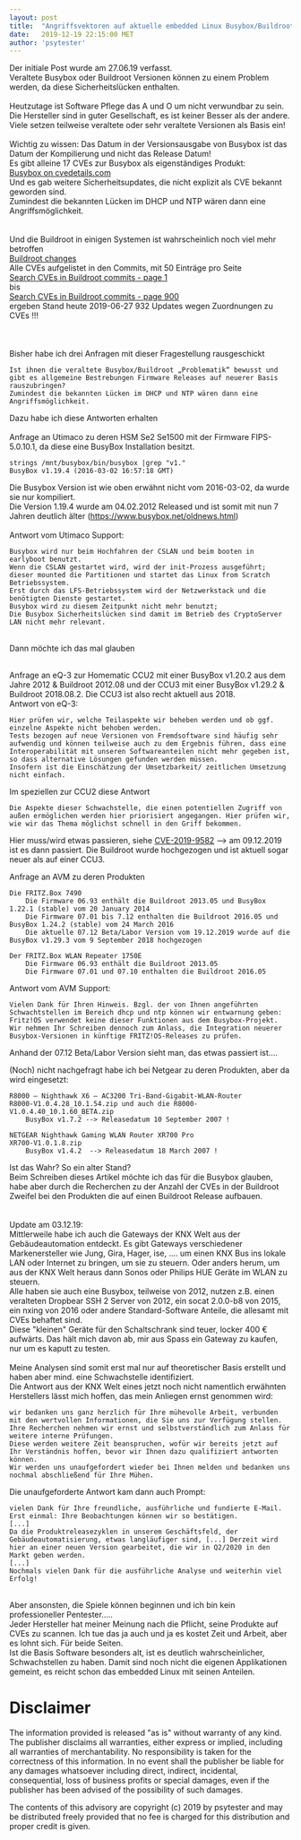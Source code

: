 ```yaml
---
layout: post
title:  "Angriffsvektoren auf aktuelle embedded Linux Busybox/Buildroot Systeme (IoT/Router/Smart Home) wegen Sicherheitslücken in veralteter Softwarebasis"
date:   2019-12-19 22:15:00 MET
author: 'psytester'
---
```


Der initiale Post wurde am 27.06.19 verfasst.<br>
Veraltete Busybox oder Buildroot Versionen können zu einem Problem werden, da diese Sicherheitslücken enthalten.<br>
<br>
Heutzutage ist Software Pflege das A und O um nicht verwundbar zu sein.<br>
Die Hersteller sind in guter Gesellschaft, es ist keiner Besser als der andere. Viele setzen teilweise veraltete oder sehr veraltete Versionen als Basis ein!<br>
<br>
Wichtig zu wissen: Das Datum in der Versionsausgabe von Busybox ist das Datum der Kompilierung und nicht das Release Datum!<br>
Es gibt alleine 17 CVEs zur Busybox als eigenständiges Produkt:<br>
[Busybox on cvedetails.com](https://www.cvedetails.com/product/7452/Busybox-Busybox.html?vendor_id=4282) <br>
Und es gab weitere Sicherheitsupdates, die nicht explizit als CVE bekannt geworden sind.<br>
Zumindest die bekannten Lücken im DHCP und NTP wären dann eine Angriffsmöglichkeit.<br>
<br>
<br>
Und die Buildroot in einigen Systemen ist wahrscheinlich noch viel mehr betroffen<br>
[Buildroot changes](https://git.busybox.net/buildroot/plain/CHANGES) <br>
Alle CVEs aufgelistet in den Commits, mit 50 Einträge pro Seite<br>
[Search CVEs in Buildroot commits - page 1](https://git.busybox.net/buildroot/log/?qt=grep&q=CVE) <br>
bis<br>
[Search CVEs in Buildroot commits - page 900](https://git.busybox.net/buildroot/log/?qt=grep&q=CVE&ofs=900) <br>
ergeben Stand heute 2019-06-27 932 Updates wegen Zuordnungen zu CVEs !!!<br>
<br>
<br>
<br>
Bisher habe ich drei Anfragen mit dieser Fragestellung rausgeschickt
```
Ist ihnen die veraltete Busybox/Buildroot „Problematik“ bewusst und gibt es allgemeine Bestrebungen Firmware Releases auf neuerer Basis rauszubringen?
Zumindest die bekannten Lücken im DHCP und NTP wären dann eine Angriffsmöglichkeit.
```

Dazu habe ich diese Antworten erhalten<br>
<br>
Anfrage an Utimaco zu deren HSM Se2 Se1500 mit der Firmware FIPS-5.0.10.1, da diese eine BusyBox Installation besitzt.
```
strings /mnt/busybox/bin/busybox |grep "v1."
BusyBox v1.19.4 (2016-03-02 16:57:18 GMT)
```
Die Busybox Version ist wie oben erwähnt nicht vom 2016-03-02, da wurde sie nur kompiliert.<br>
Die Version 1.19.4 wurde am 04.02.2012 Released und ist somit mit nun 7 Jahren deutlich älter (https://www.busybox.net/oldnews.html)<br>
<br>
Antwort vom Utimaco Support:<br>
```
Busybox wird nur beim Hochfahren der CSLAN und beim booten in earlyboot benutzt.
Wenn die CSLAN gestartet wird, wird der init-Prozess ausgeführt; dieser mounted die Partitionen und startet das Linux from Scratch Betriebssystem.
Erst durch das LFS-Betriebssystem wird der Netzwerkstack und die benötigten Dienste gestartet.
Busybox wird zu diesem Zeitpunkt nicht mehr benutzt;
Die Busybox Sicherheitslücken sind damit im Betrieb des CryptoServer LAN nicht mehr relevant.
```
<br>
Dann möchte ich das mal glauben
<br>
<br>

Anfrage an eQ-3 zur Homematic CCU2 mit einer BusyBox v1.20.2 aus dem Jahre 2012 & Buildroot 2012.08 und der CCU3 mit einer BusyBox v1.29.2 & Buildroot 2018.08.2. Die CCU3 ist also recht aktuell aus 2018.<br>
Antwort von eQ-3:<br>
```
Hier prüfen wir, welche Teilaspekte wir beheben werden und ob ggf. einzelne Aspekte nicht behoben werden.
Tests bezogen auf neue Versionen von Fremdsoftware sind häufig sehr aufwendig und können teilweise auch zu dem Ergebnis führen, dass eine Interoperabilität mit unseren Softwareanteilen nicht mehr gegeben ist, so dass alternative Lösungen gefunden werden müssen.
Insofern ist die Einschätzung der Umsetzbarkeit/ zeitlichen Umsetzung nicht einfach.
```

Im speziellen zur CCU2 diese Antwort
```
Die Aspekte dieser Schwachstelle, die einen potentiellen Zugriff von außen ermöglichen werden hier priorisiert angegangen. Hier prüfen wir, wie wir das Thema möglichst schnell in den Griff bekommen.
```
Hier muss/wird etwas passieren, siehe [CVE-2019-9582](https://psytester.github.io/CVE-2019-9582/) --> am 09.12.2019 ist es dann passiert. Die Buildroot wurde hochgezogen und ist aktuell sogar neuer als auf einer CCU3.

Anfrage an AVM zu deren Produkten
```
Die FRITZ.Box 7490
    Die Firmware 06.93 enthält die Buildroot 2013.05 und BusyBox 1.22.1 (stable) vom 20 January 2014
    Die Firmware 07.01 bis 7.12 enthalten die Buildroot 2016.05 und BusyBox 1.24.2 (stable) vom 24 March 2016
    Die aktuelle 07.12 Beta/Labor Version vom 19.12.2019 wurde auf die BusyBox v1.29.3 vom 9 September 2018 hochgezogen

Der FRITZ.Box WLAN Repeater 1750E
    Die Firmware 06.93 enthält die Buildroot 2013.05
    Die Firmware 07.01 und 07.10 enthalten die Buildroot 2016.05
```

Antwort vom AVM Support:
```
Vielen Dank für Ihren Hinweis. Bzgl. der von Ihnen angeführten Schwachtstellen im Bereich dhcp und ntp können wir entwarnung geben: Fritz!OS verwendet keine dieser Funktionen aus dem Busybox-Projekt.
Wir nehmen Ihr Schreiben dennoch zum Anlass, die Integration neuerer Busybox-Versionen in künftige FRITZ!OS-Releases zu prüfen.
```
Anhand der 07.12 Beta/Labor Version sieht man, das etwas passiert ist....

(Noch) nicht nachgefragt habe ich bei Netgear zu deren Produkten, aber da wird eingesetzt:
```
R8000 – Nighthawk X6 – AC3200 Tri-Band-Gigabit-WLAN-Router
R8000-V1.0.4.28_10.1.54.zip und auch die R8000-V1.0.4.40_10.1.60_BETA.zip
	BusyBox v1.7.2 --> Releasedatum 10 September 2007 !

NETGEAR Nighthawk Gaming WLAN Router XR700 Pro
XR700-V1.0.1.8.zip
	BusyBox v1.4.2  --> Releasedatum 18 March 2007 !
```
Ist das Wahr? So ein alter Stand?
<br>
Beim Schreiben dieses Artikel möchte ich das für die Busybox glauben, habe aber durch die Recherchen zu der Anzahl der CVEs in der Buildroot Zweifel bei den Produkten die auf einen Buildroot Release aufbauen.<br>
<br>
<br>
Update am 03.12.19:<br>
Mittlerweile habe ich auch die Gateways der KNX Welt aus der Gebäudeautomation entdeckt. Es gibt Gateways verschiedener Markenersteller wie Jung, Gira, Hager, ise, .... um einen KNX Bus ins lokale LAN oder Internet zu bringen, um sie zu steuern. Oder anders herum, um aus der KNX Welt heraus dann Sonos oder Philips HUE Geräte im WLAN zu steuern.<br>
Alle haben sie auch eine Busybox, teilweise von 2012, nutzen z.B. einen veralteten Dropbear SSH 2 Server von 2012, ein socat 2.0.0-b8 von 2015, ein nxing von 2016 oder andere Standard-Software Anteile, die allesamt mit CVEs behaftet sind.<br>
Diese "kleinen" Geräte für den Schaltschrank sind teuer, locker 400 € aufwärts. Das hält mich davon ab, mir aus Spass ein Gateway zu kaufen, nur um es kaputt zu testen.<br>
<br>
Meine Analysen sind somit erst mal nur auf theoretischer Basis erstellt und haben aber mind. eine Schwachstelle identifiziert.<br>
Die Antwort aus der KNX Welt eines jetzt noch nicht namentlich erwähnten Herstellers lässt mich hoffen, das mein Anliegen ernst genommen wird:
```
wir bedanken uns ganz herzlich für Ihre mühevolle Arbeit, verbunden mit den wertvollen Informationen, die Sie uns zur Verfügung stellen.
Ihre Recherchen nehmen wir ernst und selbstverständlich zum Anlass für weitere interne Prüfungen. 
Diese werden weitere Zeit beanspruchen, wofür wir bereits jetzt auf Ihr Verständnis hoffen, bevor wir Ihnen dazu qualifiziert antworten können.
Wir werden uns unaufgefordert wieder bei Ihnen melden und bedanken uns nochmal abschließend für Ihre Mühen.
```

Die unaufgeforderte Antwort kam dann auch Prompt:
```
vielen Dank für Ihre freundliche, ausführliche und fundierte E-Mail. Erst einmal: Ihre Beobachtungen können wir so bestätigen.
[...]
Da die Produktreleasezyklen in unserem Geschäftsfeld, der Gebäudeautomatisierung, etwas langläufiger sind, [...] Derzeit wird hier an einer neuen Version gearbeitet, die wir in Q2/2020 in den Markt geben werden.
[...]
Nochmals vielen Dank für die ausführliche Analyse und weiterhin viel Erfolg!
```

<br>
Aber ansonsten, die Spiele können beginnen und ich bin kein professioneller Pentester.....<br>
Jeder Hersteller hat meiner Meinung nach die Pflicht, seine Produkte auf CVEs zu scannen. Ich tue das ja auch und ja es kostet Zeit und Arbeit, aber es lohnt sich. Für beide Seiten.<br>
Ist die Basis Software besonders alt, ist es deutlich wahrscheinlicher, Schwachstellen zu haben. Damit sind noch nicht die eigenen Applikationen gemeint, es reicht schon das embedded Linux mit seinen Anteilen.<br>

# Disclaimer

The information provided is released "as is" without warranty of any kind. The publisher disclaims all warranties, either express or implied, including all warranties of merchantability. No responsibility is taken for the correctness of this information.
In no event shall the publisher be liable for any damages whatsoever including direct, indirect, incidental, consequential, loss of business profits or special damages, even if the publisher has been advised of the possibility of such damages.

The contents of this advisory are copyright (c) 2019 by psytester and may be distributed freely provided that no fee is charged for this distribution and proper credit is given.

